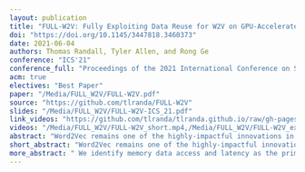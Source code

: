 ```yaml
---
layout: publication
title: "FULL-W2V: Fully Exploiting Data Reuse for W2V on GPU-Accelerated Systems"
doi: "https://doi.org/10.1145/3447818.3460373"
date: 2021-06-04
authors: Thomas Randall, Tyler Allen, and Rong Ge
conference: "ICS'21"
conference_full: "Proceedings of the 2021 International Conference on Supercomputing (ICS '21)"
acm: true
electives: "Best Paper"
paper: "/Media/FULL_W2V/FULL-W2V.pdf"
source: "https://github.com/tlranda/FULL-W2V"
slides: "/Media/FULL_W2V/FULL-W2V-ICS_21.pdf"
link_videos: "https://github.com/tlranda/tlranda.github.io/raw/gh-pages/Media/FULL_W2V/FULL-W2V_short.mp4,https://github.com/tlranda/tlranda.github.io/raw/gh-pages/Media/FULL_W2V/FULL-W2V_ext.mp4"
videos: "/Media/FULL_W2V/FULL-W2V_short.mp4,/Media/FULL_W2V/FULL-W2V_ext.mp4"
abstract: "Word2Vec remains one of the highly-impactful innovations in the field of Natural Language Processing (NLP) that represents latent grammatical and syntactical information in human text with dense vectors in a low dimension. Word2Vec has high computational cost due to the algorithm's inherent sequentiality, intensive memory accesses, and the large vocabularies it represents. While prior studies have investigated technologies to explore parallelism and improve memory system performance, they struggle to effectively gain throughput on powerful GPUs. We identify memory data access and latency as the primary bottleneck in prior works on GPUs, which prevents highly optimized kernels from attaining the architecture's peak performance. We present a novel algorithm, FULL-W2V, which maximally exploits the opportunities for data reuse in the W2V algorithm and leverages GPU architecture and resources to reduce access to low memory levels and improve temporal locality. FULL-W2V is capable of reducing accesses to GPU global memory significantly, e.g., by more than 89%, compared to prior state-of-the-art GPU implementations, resulting in significant performance improvement that scales across successive hardware generations. Our prototype implementation achieves 2.97X speedup when ported from Nvidia Pascal P100 to Volta V100 cards, and outperforms the state-of-the-art by 5.72X on V100 cards with the same embedding quality. In-depth analysis indicates that the reduction of memory accesses through register and shared memory caching and high-throughput shared memory reduction leads to a significantly improved arithmetic intensity. FULL-W2V can potentially benefit many applications in NLP and other domains."
short_abstract: "Word2Vec remains one of the highly-impactful innovations in the field of Natural Language Processing (NLP) that represents latent grammatical and syntactical information in human text with dense vectors in a low dimension. Word2Vec has high computational cost due to the algorithm's inherent sequentiality, intensive memory accesses, and the large vocabularies it represents. While prior studies have investigated technologies to explore parallelism and improve memory system performance, they struggle to effectively gain throughput on powerful GPUs."
more_abstract: " We identify memory data access and latency as the primary bottleneck in prior works on GPUs, which prevents highly optimized kernels from attaining the architecture's peak performance. We present a novel algorithm, FULL-W2V, which maximally exploits the opportunities for data reuse in the W2V algorithm and leverages GPU architecture and resources to reduce access to low memory levels and improve temporal locality. FULL-W2V is capable of reducing accesses to GPU global memory significantly, e.g., by more than 89%, compared to prior state-of-the-art GPU implementations, resulting in significant performance improvement that scales across successive hardware generations. Our prototype implementation achieves 2.97X speedup when ported from Nvidia Pascal P100 to Volta V100 cards, and outperforms the state-of-the-art by 5.72X on V100 cards with the same embedding quality. In-depth analysis indicates that the reduction of memory accesses through register and shared memory caching and high-throughput shared memory reduction leads to a significantly improved arithmetic intensity. FULL-W2V can potentially benefit many applications in NLP and other domains."
---
```


